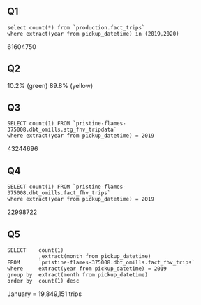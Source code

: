 ## Q1
```
select count(*) from `production.fact_trips`
where extract(year from pickup_datetime) in (2019,2020)
```
61604750

## Q2
10.2% (green)
89.8% (yellow)

## Q3
```
SELECT count(1) FROM `pristine-flames-375008.dbt_omills.stg_fhv_tripdata`
where extract(year from pickup_datetime) = 2019
```
43244696

## Q4
```
SELECT count(1) FROM `pristine-flames-375008.dbt_omills.fact_fhv_trips`
where extract(year from pickup_datetime) = 2019
```
22998722

## Q5
```
SELECT    count(1)
          ,extract(month from pickup_datetime)
FROM      `pristine-flames-375008.dbt_omills.fact_fhv_trips`
where     extract(year from pickup_datetime) = 2019
group by  extract(month from pickup_datetime)
order by  count(1) desc
```
January = 19,849,151 trips